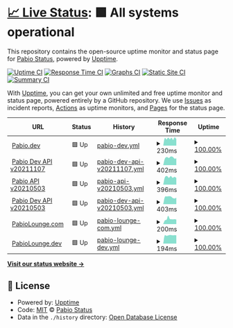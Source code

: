 # [📈 Live Status](https://staging.pabiostatus.com): <!--live status--> **🟩 All systems operational**

This repository contains the open-source uptime monitor and status page for [Pabio Status](https://pabiostatus.com), powered by [Upptime](https://github.com/upptime/upptime).

[![Uptime CI](https://github.com/pabio-status/staging/workflows/Uptime%20CI/badge.svg)](https://github.com/pabio-status/staging/actions?query=workflow%3A%22Uptime+CI%22)
[![Response Time CI](https://github.com/pabio-status/staging/workflows/Response%20Time%20CI/badge.svg)](https://github.com/pabio-status/staging/actions?query=workflow%3A%22Response+Time+CI%22)
[![Graphs CI](https://github.com/pabio-status/staging/workflows/Graphs%20CI/badge.svg)](https://github.com/pabio-status/staging/actions?query=workflow%3A%22Graphs+CI%22)
[![Static Site CI](https://github.com/pabio-status/staging/workflows/Static%20Site%20CI/badge.svg)](https://github.com/pabio-status/staging/actions?query=workflow%3A%22Static+Site+CI%22)
[![Summary CI](https://github.com/pabio-status/staging/workflows/Summary%20CI/badge.svg)](https://github.com/pabio-status/staging/actions?query=workflow%3A%22Summary+CI%22)

With [Upptime](https://upptime.js.org), you can get your own unlimited and free uptime monitor and status page, powered entirely by a GitHub repository. We use [Issues](https://github.com/pabio-status/staging/issues) as incident reports, [Actions](https://github.com/pabio-status/staging/actions) as uptime monitors, and [Pages](https://staging.pabiostatus.com) for the status page.

<!--start: status pages-->
<!-- This summary is generated by Upptime (https://github.com/upptime/upptime) -->
<!-- Do not edit this manually, your changes will be overwritten -->
<!-- prettier-ignore -->
| URL | Status | History | Response Time | Uptime |
| --- | ------ | ------- | ------------- | ------ |
| <img alt="" src="https://favicons.githubusercontent.com/pabio.dev" height="13"> [Pabio.dev](https://pabio.dev) | 🟩 Up | [pabio-dev.yml](https://github.com/pabio-status/staging/commits/HEAD/history/pabio-dev.yml) | <details><summary><img alt="Response time graph" src="./graphs/pabio-dev/response-time-week.png" height="20"> 230ms</summary><br><a href="https://staging.pabiostatus.com/history/pabio-dev"><img alt="Response time 298" src="https://img.shields.io/endpoint?url=https%3A%2F%2Fraw.githubusercontent.com%2Fpabio-status%2Fstaging%2FHEAD%2Fapi%2Fpabio-dev%2Fresponse-time.json"></a><br><a href="https://staging.pabiostatus.com/history/pabio-dev"><img alt="24-hour response time 183" src="https://img.shields.io/endpoint?url=https%3A%2F%2Fraw.githubusercontent.com%2Fpabio-status%2Fstaging%2FHEAD%2Fapi%2Fpabio-dev%2Fresponse-time-day.json"></a><br><a href="https://staging.pabiostatus.com/history/pabio-dev"><img alt="7-day response time 230" src="https://img.shields.io/endpoint?url=https%3A%2F%2Fraw.githubusercontent.com%2Fpabio-status%2Fstaging%2FHEAD%2Fapi%2Fpabio-dev%2Fresponse-time-week.json"></a><br><a href="https://staging.pabiostatus.com/history/pabio-dev"><img alt="30-day response time 317" src="https://img.shields.io/endpoint?url=https%3A%2F%2Fraw.githubusercontent.com%2Fpabio-status%2Fstaging%2FHEAD%2Fapi%2Fpabio-dev%2Fresponse-time-month.json"></a><br><a href="https://staging.pabiostatus.com/history/pabio-dev"><img alt="1-year response time 298" src="https://img.shields.io/endpoint?url=https%3A%2F%2Fraw.githubusercontent.com%2Fpabio-status%2Fstaging%2FHEAD%2Fapi%2Fpabio-dev%2Fresponse-time-year.json"></a></details> | <details><summary><a href="https://staging.pabiostatus.com/history/pabio-dev">100.00%</a></summary><a href="https://staging.pabiostatus.com/history/pabio-dev"><img alt="All-time uptime 99.99%" src="https://img.shields.io/endpoint?url=https%3A%2F%2Fraw.githubusercontent.com%2Fpabio-status%2Fstaging%2FHEAD%2Fapi%2Fpabio-dev%2Fuptime.json"></a><br><a href="https://staging.pabiostatus.com/history/pabio-dev"><img alt="24-hour uptime 100.00%" src="https://img.shields.io/endpoint?url=https%3A%2F%2Fraw.githubusercontent.com%2Fpabio-status%2Fstaging%2FHEAD%2Fapi%2Fpabio-dev%2Fuptime-day.json"></a><br><a href="https://staging.pabiostatus.com/history/pabio-dev"><img alt="7-day uptime 100.00%" src="https://img.shields.io/endpoint?url=https%3A%2F%2Fraw.githubusercontent.com%2Fpabio-status%2Fstaging%2FHEAD%2Fapi%2Fpabio-dev%2Fuptime-week.json"></a><br><a href="https://staging.pabiostatus.com/history/pabio-dev"><img alt="30-day uptime 100.00%" src="https://img.shields.io/endpoint?url=https%3A%2F%2Fraw.githubusercontent.com%2Fpabio-status%2Fstaging%2FHEAD%2Fapi%2Fpabio-dev%2Fuptime-month.json"></a><br><a href="https://staging.pabiostatus.com/history/pabio-dev"><img alt="1-year uptime 99.99%" src="https://img.shields.io/endpoint?url=https%3A%2F%2Fraw.githubusercontent.com%2Fpabio-status%2Fstaging%2FHEAD%2Fapi%2Fpabio-dev%2Fuptime-year.json"></a></details>
| <img alt="" src="https://favicons.githubusercontent.com/v20211107.pabioapi.dev" height="13"> [Pabio Dev API v20211107](https://v20211107.pabioapi.dev/health) | 🟩 Up | [pabio-dev-api-v20211107.yml](https://github.com/pabio-status/staging/commits/HEAD/history/pabio-dev-api-v20211107.yml) | <details><summary><img alt="Response time graph" src="./graphs/pabio-dev-api-v20211107/response-time-week.png" height="20"> 402ms</summary><br><a href="https://staging.pabiostatus.com/history/pabio-dev-api-v20211107"><img alt="Response time 402" src="https://img.shields.io/endpoint?url=https%3A%2F%2Fraw.githubusercontent.com%2Fpabio-status%2Fstaging%2FHEAD%2Fapi%2Fpabio-dev-api-v20211107%2Fresponse-time.json"></a><br><a href="https://staging.pabiostatus.com/history/pabio-dev-api-v20211107"><img alt="24-hour response time 526" src="https://img.shields.io/endpoint?url=https%3A%2F%2Fraw.githubusercontent.com%2Fpabio-status%2Fstaging%2FHEAD%2Fapi%2Fpabio-dev-api-v20211107%2Fresponse-time-day.json"></a><br><a href="https://staging.pabiostatus.com/history/pabio-dev-api-v20211107"><img alt="7-day response time 402" src="https://img.shields.io/endpoint?url=https%3A%2F%2Fraw.githubusercontent.com%2Fpabio-status%2Fstaging%2FHEAD%2Fapi%2Fpabio-dev-api-v20211107%2Fresponse-time-week.json"></a><br><a href="https://staging.pabiostatus.com/history/pabio-dev-api-v20211107"><img alt="30-day response time 402" src="https://img.shields.io/endpoint?url=https%3A%2F%2Fraw.githubusercontent.com%2Fpabio-status%2Fstaging%2FHEAD%2Fapi%2Fpabio-dev-api-v20211107%2Fresponse-time-month.json"></a><br><a href="https://staging.pabiostatus.com/history/pabio-dev-api-v20211107"><img alt="1-year response time 402" src="https://img.shields.io/endpoint?url=https%3A%2F%2Fraw.githubusercontent.com%2Fpabio-status%2Fstaging%2FHEAD%2Fapi%2Fpabio-dev-api-v20211107%2Fresponse-time-year.json"></a></details> | <details><summary><a href="https://staging.pabiostatus.com/history/pabio-dev-api-v20211107">100.00%</a></summary><a href="https://staging.pabiostatus.com/history/pabio-dev-api-v20211107"><img alt="All-time uptime 100.00%" src="https://img.shields.io/endpoint?url=https%3A%2F%2Fraw.githubusercontent.com%2Fpabio-status%2Fstaging%2FHEAD%2Fapi%2Fpabio-dev-api-v20211107%2Fuptime.json"></a><br><a href="https://staging.pabiostatus.com/history/pabio-dev-api-v20211107"><img alt="24-hour uptime 100.00%" src="https://img.shields.io/endpoint?url=https%3A%2F%2Fraw.githubusercontent.com%2Fpabio-status%2Fstaging%2FHEAD%2Fapi%2Fpabio-dev-api-v20211107%2Fuptime-day.json"></a><br><a href="https://staging.pabiostatus.com/history/pabio-dev-api-v20211107"><img alt="7-day uptime 100.00%" src="https://img.shields.io/endpoint?url=https%3A%2F%2Fraw.githubusercontent.com%2Fpabio-status%2Fstaging%2FHEAD%2Fapi%2Fpabio-dev-api-v20211107%2Fuptime-week.json"></a><br><a href="https://staging.pabiostatus.com/history/pabio-dev-api-v20211107"><img alt="30-day uptime 100.00%" src="https://img.shields.io/endpoint?url=https%3A%2F%2Fraw.githubusercontent.com%2Fpabio-status%2Fstaging%2FHEAD%2Fapi%2Fpabio-dev-api-v20211107%2Fuptime-month.json"></a><br><a href="https://staging.pabiostatus.com/history/pabio-dev-api-v20211107"><img alt="1-year uptime 100.00%" src="https://img.shields.io/endpoint?url=https%3A%2F%2Fraw.githubusercontent.com%2Fpabio-status%2Fstaging%2FHEAD%2Fapi%2Fpabio-dev-api-v20211107%2Fuptime-year.json"></a></details>
| <img alt="" src="https://favicons.githubusercontent.com/v20210503.pabioapi.com" height="13"> [Pabio API v20210503](https://v20210503.pabioapi.com/health) | 🟩 Up | [pabio-api-v20210503.yml](https://github.com/pabio-status/staging/commits/HEAD/history/pabio-api-v20210503.yml) | <details><summary><img alt="Response time graph" src="./graphs/pabio-api-v20210503/response-time-week.png" height="20"> 396ms</summary><br><a href="https://staging.pabiostatus.com/history/pabio-api-v20210503"><img alt="Response time 396" src="https://img.shields.io/endpoint?url=https%3A%2F%2Fraw.githubusercontent.com%2Fpabio-status%2Fstaging%2FHEAD%2Fapi%2Fpabio-api-v20210503%2Fresponse-time.json"></a><br><a href="https://staging.pabiostatus.com/history/pabio-api-v20210503"><img alt="24-hour response time 455" src="https://img.shields.io/endpoint?url=https%3A%2F%2Fraw.githubusercontent.com%2Fpabio-status%2Fstaging%2FHEAD%2Fapi%2Fpabio-api-v20210503%2Fresponse-time-day.json"></a><br><a href="https://staging.pabiostatus.com/history/pabio-api-v20210503"><img alt="7-day response time 396" src="https://img.shields.io/endpoint?url=https%3A%2F%2Fraw.githubusercontent.com%2Fpabio-status%2Fstaging%2FHEAD%2Fapi%2Fpabio-api-v20210503%2Fresponse-time-week.json"></a><br><a href="https://staging.pabiostatus.com/history/pabio-api-v20210503"><img alt="30-day response time 396" src="https://img.shields.io/endpoint?url=https%3A%2F%2Fraw.githubusercontent.com%2Fpabio-status%2Fstaging%2FHEAD%2Fapi%2Fpabio-api-v20210503%2Fresponse-time-month.json"></a><br><a href="https://staging.pabiostatus.com/history/pabio-api-v20210503"><img alt="1-year response time 396" src="https://img.shields.io/endpoint?url=https%3A%2F%2Fraw.githubusercontent.com%2Fpabio-status%2Fstaging%2FHEAD%2Fapi%2Fpabio-api-v20210503%2Fresponse-time-year.json"></a></details> | <details><summary><a href="https://staging.pabiostatus.com/history/pabio-api-v20210503">100.00%</a></summary><a href="https://staging.pabiostatus.com/history/pabio-api-v20210503"><img alt="All-time uptime 100.00%" src="https://img.shields.io/endpoint?url=https%3A%2F%2Fraw.githubusercontent.com%2Fpabio-status%2Fstaging%2FHEAD%2Fapi%2Fpabio-api-v20210503%2Fuptime.json"></a><br><a href="https://staging.pabiostatus.com/history/pabio-api-v20210503"><img alt="24-hour uptime 100.00%" src="https://img.shields.io/endpoint?url=https%3A%2F%2Fraw.githubusercontent.com%2Fpabio-status%2Fstaging%2FHEAD%2Fapi%2Fpabio-api-v20210503%2Fuptime-day.json"></a><br><a href="https://staging.pabiostatus.com/history/pabio-api-v20210503"><img alt="7-day uptime 100.00%" src="https://img.shields.io/endpoint?url=https%3A%2F%2Fraw.githubusercontent.com%2Fpabio-status%2Fstaging%2FHEAD%2Fapi%2Fpabio-api-v20210503%2Fuptime-week.json"></a><br><a href="https://staging.pabiostatus.com/history/pabio-api-v20210503"><img alt="30-day uptime 100.00%" src="https://img.shields.io/endpoint?url=https%3A%2F%2Fraw.githubusercontent.com%2Fpabio-status%2Fstaging%2FHEAD%2Fapi%2Fpabio-api-v20210503%2Fuptime-month.json"></a><br><a href="https://staging.pabiostatus.com/history/pabio-api-v20210503"><img alt="1-year uptime 100.00%" src="https://img.shields.io/endpoint?url=https%3A%2F%2Fraw.githubusercontent.com%2Fpabio-status%2Fstaging%2FHEAD%2Fapi%2Fpabio-api-v20210503%2Fuptime-year.json"></a></details>
| <img alt="" src="https://favicons.githubusercontent.com/v20210503.pabioapi.dev" height="13"> [Pabio Dev API v20210503](https://v20210503.pabioapi.dev/health) | 🟩 Up | [pabio-dev-api-v20210503.yml](https://github.com/pabio-status/staging/commits/HEAD/history/pabio-dev-api-v20210503.yml) | <details><summary><img alt="Response time graph" src="./graphs/pabio-dev-api-v20210503/response-time-week.png" height="20"> 403ms</summary><br><a href="https://staging.pabiostatus.com/history/pabio-dev-api-v20210503"><img alt="Response time 403" src="https://img.shields.io/endpoint?url=https%3A%2F%2Fraw.githubusercontent.com%2Fpabio-status%2Fstaging%2FHEAD%2Fapi%2Fpabio-dev-api-v20210503%2Fresponse-time.json"></a><br><a href="https://staging.pabiostatus.com/history/pabio-dev-api-v20210503"><img alt="24-hour response time 430" src="https://img.shields.io/endpoint?url=https%3A%2F%2Fraw.githubusercontent.com%2Fpabio-status%2Fstaging%2FHEAD%2Fapi%2Fpabio-dev-api-v20210503%2Fresponse-time-day.json"></a><br><a href="https://staging.pabiostatus.com/history/pabio-dev-api-v20210503"><img alt="7-day response time 403" src="https://img.shields.io/endpoint?url=https%3A%2F%2Fraw.githubusercontent.com%2Fpabio-status%2Fstaging%2FHEAD%2Fapi%2Fpabio-dev-api-v20210503%2Fresponse-time-week.json"></a><br><a href="https://staging.pabiostatus.com/history/pabio-dev-api-v20210503"><img alt="30-day response time 403" src="https://img.shields.io/endpoint?url=https%3A%2F%2Fraw.githubusercontent.com%2Fpabio-status%2Fstaging%2FHEAD%2Fapi%2Fpabio-dev-api-v20210503%2Fresponse-time-month.json"></a><br><a href="https://staging.pabiostatus.com/history/pabio-dev-api-v20210503"><img alt="1-year response time 403" src="https://img.shields.io/endpoint?url=https%3A%2F%2Fraw.githubusercontent.com%2Fpabio-status%2Fstaging%2FHEAD%2Fapi%2Fpabio-dev-api-v20210503%2Fresponse-time-year.json"></a></details> | <details><summary><a href="https://staging.pabiostatus.com/history/pabio-dev-api-v20210503">100.00%</a></summary><a href="https://staging.pabiostatus.com/history/pabio-dev-api-v20210503"><img alt="All-time uptime 100.00%" src="https://img.shields.io/endpoint?url=https%3A%2F%2Fraw.githubusercontent.com%2Fpabio-status%2Fstaging%2FHEAD%2Fapi%2Fpabio-dev-api-v20210503%2Fuptime.json"></a><br><a href="https://staging.pabiostatus.com/history/pabio-dev-api-v20210503"><img alt="24-hour uptime 100.00%" src="https://img.shields.io/endpoint?url=https%3A%2F%2Fraw.githubusercontent.com%2Fpabio-status%2Fstaging%2FHEAD%2Fapi%2Fpabio-dev-api-v20210503%2Fuptime-day.json"></a><br><a href="https://staging.pabiostatus.com/history/pabio-dev-api-v20210503"><img alt="7-day uptime 100.00%" src="https://img.shields.io/endpoint?url=https%3A%2F%2Fraw.githubusercontent.com%2Fpabio-status%2Fstaging%2FHEAD%2Fapi%2Fpabio-dev-api-v20210503%2Fuptime-week.json"></a><br><a href="https://staging.pabiostatus.com/history/pabio-dev-api-v20210503"><img alt="30-day uptime 100.00%" src="https://img.shields.io/endpoint?url=https%3A%2F%2Fraw.githubusercontent.com%2Fpabio-status%2Fstaging%2FHEAD%2Fapi%2Fpabio-dev-api-v20210503%2Fuptime-month.json"></a><br><a href="https://staging.pabiostatus.com/history/pabio-dev-api-v20210503"><img alt="1-year uptime 100.00%" src="https://img.shields.io/endpoint?url=https%3A%2F%2Fraw.githubusercontent.com%2Fpabio-status%2Fstaging%2FHEAD%2Fapi%2Fpabio-dev-api-v20210503%2Fuptime-year.json"></a></details>
| <img alt="" src="https://favicons.githubusercontent.com/pabiolounge.com" height="13"> [PabioLounge.com](https://pabiolounge.com) | 🟩 Up | [pabio-lounge-com.yml](https://github.com/pabio-status/staging/commits/HEAD/history/pabio-lounge-com.yml) | <details><summary><img alt="Response time graph" src="./graphs/pabio-lounge-com/response-time-week.png" height="20"> 200ms</summary><br><a href="https://staging.pabiostatus.com/history/pabio-lounge-com"><img alt="Response time 191" src="https://img.shields.io/endpoint?url=https%3A%2F%2Fraw.githubusercontent.com%2Fpabio-status%2Fstaging%2FHEAD%2Fapi%2Fpabio-lounge-com%2Fresponse-time.json"></a><br><a href="https://staging.pabiostatus.com/history/pabio-lounge-com"><img alt="24-hour response time 146" src="https://img.shields.io/endpoint?url=https%3A%2F%2Fraw.githubusercontent.com%2Fpabio-status%2Fstaging%2FHEAD%2Fapi%2Fpabio-lounge-com%2Fresponse-time-day.json"></a><br><a href="https://staging.pabiostatus.com/history/pabio-lounge-com"><img alt="7-day response time 200" src="https://img.shields.io/endpoint?url=https%3A%2F%2Fraw.githubusercontent.com%2Fpabio-status%2Fstaging%2FHEAD%2Fapi%2Fpabio-lounge-com%2Fresponse-time-week.json"></a><br><a href="https://staging.pabiostatus.com/history/pabio-lounge-com"><img alt="30-day response time 190" src="https://img.shields.io/endpoint?url=https%3A%2F%2Fraw.githubusercontent.com%2Fpabio-status%2Fstaging%2FHEAD%2Fapi%2Fpabio-lounge-com%2Fresponse-time-month.json"></a><br><a href="https://staging.pabiostatus.com/history/pabio-lounge-com"><img alt="1-year response time 191" src="https://img.shields.io/endpoint?url=https%3A%2F%2Fraw.githubusercontent.com%2Fpabio-status%2Fstaging%2FHEAD%2Fapi%2Fpabio-lounge-com%2Fresponse-time-year.json"></a></details> | <details><summary><a href="https://staging.pabiostatus.com/history/pabio-lounge-com">100.00%</a></summary><a href="https://staging.pabiostatus.com/history/pabio-lounge-com"><img alt="All-time uptime 100.00%" src="https://img.shields.io/endpoint?url=https%3A%2F%2Fraw.githubusercontent.com%2Fpabio-status%2Fstaging%2FHEAD%2Fapi%2Fpabio-lounge-com%2Fuptime.json"></a><br><a href="https://staging.pabiostatus.com/history/pabio-lounge-com"><img alt="24-hour uptime 100.00%" src="https://img.shields.io/endpoint?url=https%3A%2F%2Fraw.githubusercontent.com%2Fpabio-status%2Fstaging%2FHEAD%2Fapi%2Fpabio-lounge-com%2Fuptime-day.json"></a><br><a href="https://staging.pabiostatus.com/history/pabio-lounge-com"><img alt="7-day uptime 100.00%" src="https://img.shields.io/endpoint?url=https%3A%2F%2Fraw.githubusercontent.com%2Fpabio-status%2Fstaging%2FHEAD%2Fapi%2Fpabio-lounge-com%2Fuptime-week.json"></a><br><a href="https://staging.pabiostatus.com/history/pabio-lounge-com"><img alt="30-day uptime 100.00%" src="https://img.shields.io/endpoint?url=https%3A%2F%2Fraw.githubusercontent.com%2Fpabio-status%2Fstaging%2FHEAD%2Fapi%2Fpabio-lounge-com%2Fuptime-month.json"></a><br><a href="https://staging.pabiostatus.com/history/pabio-lounge-com"><img alt="1-year uptime 100.00%" src="https://img.shields.io/endpoint?url=https%3A%2F%2Fraw.githubusercontent.com%2Fpabio-status%2Fstaging%2FHEAD%2Fapi%2Fpabio-lounge-com%2Fuptime-year.json"></a></details>
| <img alt="" src="https://favicons.githubusercontent.com/pabiolounge.dev" height="13"> [PabioLounge.dev](https://pabiolounge.dev) | 🟩 Up | [pabio-lounge-dev.yml](https://github.com/pabio-status/staging/commits/HEAD/history/pabio-lounge-dev.yml) | <details><summary><img alt="Response time graph" src="./graphs/pabio-lounge-dev/response-time-week.png" height="20"> 194ms</summary><br><a href="https://staging.pabiostatus.com/history/pabio-lounge-dev"><img alt="Response time 234" src="https://img.shields.io/endpoint?url=https%3A%2F%2Fraw.githubusercontent.com%2Fpabio-status%2Fstaging%2FHEAD%2Fapi%2Fpabio-lounge-dev%2Fresponse-time.json"></a><br><a href="https://staging.pabiostatus.com/history/pabio-lounge-dev"><img alt="24-hour response time 228" src="https://img.shields.io/endpoint?url=https%3A%2F%2Fraw.githubusercontent.com%2Fpabio-status%2Fstaging%2FHEAD%2Fapi%2Fpabio-lounge-dev%2Fresponse-time-day.json"></a><br><a href="https://staging.pabiostatus.com/history/pabio-lounge-dev"><img alt="7-day response time 194" src="https://img.shields.io/endpoint?url=https%3A%2F%2Fraw.githubusercontent.com%2Fpabio-status%2Fstaging%2FHEAD%2Fapi%2Fpabio-lounge-dev%2Fresponse-time-week.json"></a><br><a href="https://staging.pabiostatus.com/history/pabio-lounge-dev"><img alt="30-day response time 197" src="https://img.shields.io/endpoint?url=https%3A%2F%2Fraw.githubusercontent.com%2Fpabio-status%2Fstaging%2FHEAD%2Fapi%2Fpabio-lounge-dev%2Fresponse-time-month.json"></a><br><a href="https://staging.pabiostatus.com/history/pabio-lounge-dev"><img alt="1-year response time 234" src="https://img.shields.io/endpoint?url=https%3A%2F%2Fraw.githubusercontent.com%2Fpabio-status%2Fstaging%2FHEAD%2Fapi%2Fpabio-lounge-dev%2Fresponse-time-year.json"></a></details> | <details><summary><a href="https://staging.pabiostatus.com/history/pabio-lounge-dev">100.00%</a></summary><a href="https://staging.pabiostatus.com/history/pabio-lounge-dev"><img alt="All-time uptime 99.99%" src="https://img.shields.io/endpoint?url=https%3A%2F%2Fraw.githubusercontent.com%2Fpabio-status%2Fstaging%2FHEAD%2Fapi%2Fpabio-lounge-dev%2Fuptime.json"></a><br><a href="https://staging.pabiostatus.com/history/pabio-lounge-dev"><img alt="24-hour uptime 100.00%" src="https://img.shields.io/endpoint?url=https%3A%2F%2Fraw.githubusercontent.com%2Fpabio-status%2Fstaging%2FHEAD%2Fapi%2Fpabio-lounge-dev%2Fuptime-day.json"></a><br><a href="https://staging.pabiostatus.com/history/pabio-lounge-dev"><img alt="7-day uptime 100.00%" src="https://img.shields.io/endpoint?url=https%3A%2F%2Fraw.githubusercontent.com%2Fpabio-status%2Fstaging%2FHEAD%2Fapi%2Fpabio-lounge-dev%2Fuptime-week.json"></a><br><a href="https://staging.pabiostatus.com/history/pabio-lounge-dev"><img alt="30-day uptime 100.00%" src="https://img.shields.io/endpoint?url=https%3A%2F%2Fraw.githubusercontent.com%2Fpabio-status%2Fstaging%2FHEAD%2Fapi%2Fpabio-lounge-dev%2Fuptime-month.json"></a><br><a href="https://staging.pabiostatus.com/history/pabio-lounge-dev"><img alt="1-year uptime 99.99%" src="https://img.shields.io/endpoint?url=https%3A%2F%2Fraw.githubusercontent.com%2Fpabio-status%2Fstaging%2FHEAD%2Fapi%2Fpabio-lounge-dev%2Fuptime-year.json"></a></details>

<!--end: status pages-->

[**Visit our status website →**](https://staging.pabiostatus.com)

## 📄 License

- Powered by: [Upptime](https://github.com/upptime/upptime)
- Code: [MIT](./LICENSE) © [Pabio Status](https://pabiostatus.com)
- Data in the `./history` directory: [Open Database License](https://opendatacommons.org/licenses/odbl/1-0/)
